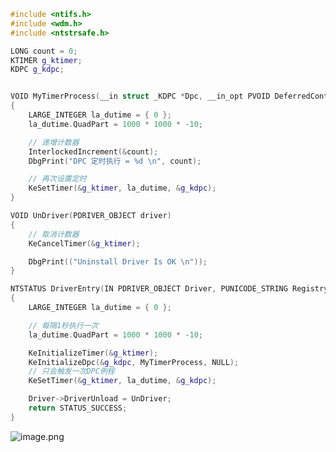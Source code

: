 ```cpp
#include <ntifs.h>
#include <wdm.h>
#include <ntstrsafe.h>

LONG count = 0;
KTIMER g_ktimer;
KDPC g_kdpc;


VOID MyTimerProcess(__in struct _KDPC *Dpc, __in_opt PVOID DeferredContext, __in_opt PVOID SystemArgument1, __in_opt PVOID SystemArgument2)
{
	LARGE_INTEGER la_dutime = { 0 };
	la_dutime.QuadPart = 1000 * 1000 * -10;

	// 递增计数器
	InterlockedIncrement(&count);
	DbgPrint("DPC 定时执行 = %d \n", count);

	// 再次设置定时
	KeSetTimer(&g_ktimer, la_dutime, &g_kdpc);
}

VOID UnDriver(PDRIVER_OBJECT driver)
{
	// 取消计数器
	KeCancelTimer(&g_ktimer);

	DbgPrint(("Uninstall Driver Is OK \n"));
}

NTSTATUS DriverEntry(IN PDRIVER_OBJECT Driver, PUNICODE_STRING RegistryPath)
{
	LARGE_INTEGER la_dutime = { 0 };

	// 每隔1秒执行一次
	la_dutime.QuadPart = 1000 * 1000 * -10;

	KeInitializeTimer(&g_ktimer);
	KeInitializeDpc(&g_kdpc, MyTimerProcess, NULL);
	// 只会触发一次DPC例程
	KeSetTimer(&g_ktimer, la_dutime, &g_kdpc);

	Driver->DriverUnload = UnDriver;
	return STATUS_SUCCESS;
}

```
![image.png](https://cdn.nlark.com/yuque/0/2023/png/22837360/1699001380798-66c20bbb-4fed-4901-bbea-eed1179ceced.png#averageHue=%23efeeee&clientId=ua5126349-7bf9-4&from=paste&height=171&id=u227b6871&originHeight=256&originWidth=515&originalType=binary&ratio=1.5&rotation=0&showTitle=false&size=16990&status=done&style=none&taskId=ub3f9148f-29ba-4ccc-b28a-0e22af9d5eb&title=&width=343.3333333333333)
